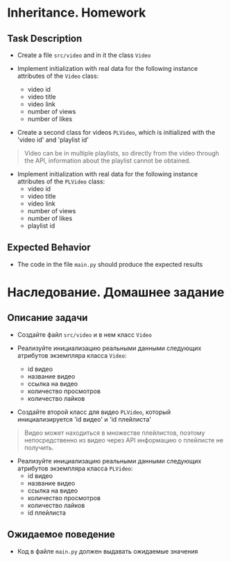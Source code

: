 # Inheritance. Homework

## Task Description

- Create a file `src/video` and in it the class `Video`
- Implement initialization with real data for the following instance attributes of the `Video` class:
    - video id
    - video title
    - video link
    - number of views
    - number of likes

- Create a second class for videos `PLVideo`, which is initialized with the 'video id' and 'playlist id'

> Video can be in multiple playlists, so directly from the video through the API, information about the playlist cannot
> be obtained.

- Implement initialization with real data for the following instance attributes of the `PLVideo` class:
    - video id
    - video title
    - video link
    - number of views
    - number of likes
    - playlist id

## Expected Behavior

- The code in the file `main.py` should produce the expected results

# Наследование. Домашнее задание

## Описание задачи

- Создайте файл `src/video` и в нем класс `Video`
- Реализуйте инициализацию реальными данными следующих атрибутов экземпляра класса `Video`:
    - id видео
    - название видео
    - ссылка на видео
    - количество просмотров
    - количество лайков

- Создайте второй класс для видео `PLVideo`, который инициализируется  'id видео' и 'id плейлиста'

> Видео может находиться в множестве плейлистов, поэтому непосредственно из видео через API информацию о плейлисте не
> получить.

- Реализуйте инициализацию реальными данными следующих атрибутов экземпляра класса `PLVideo`:
    - id видео
    - название видео
    - ссылка на видео
    - количество просмотров
    - количество лайков
    - id плейлиста

## Ожидаемое поведение

- Код в файле `main.py` должен выдавать ожидаемые значения
